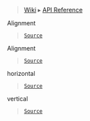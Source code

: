 > [Wiki](Home) ▸ [API Reference](API-Reference)

Alignment
> [`Source`](/Neft-io/neft/tree/master/src/renderer/types/basics/item/alignment.litcoffee#alignment-extension)

Alignment
> [`Source`](/Neft-io/neft/tree/master/src/renderer/types/basics/item/alignment.litcoffee#alignment-alignment)

horizontal
> [`Source`](/Neft-io/neft/tree/master/src/renderer/types/basics/item/alignment.litcoffee#string-alignmenthorizontal--left-signal-alignmentonhorizontalchangestring-oldvalue)

vertical
> [`Source`](/Neft-io/neft/tree/master/src/renderer/types/basics/item/alignment.litcoffee#string-alignmentvertical--top-signal-alignmentonverticalchangestring-oldvalue)

